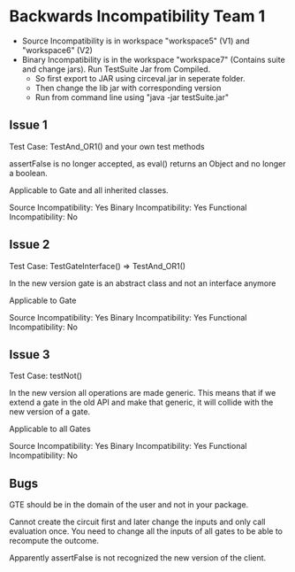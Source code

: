 # Backwards Incompatibility Team 1

- Source Incompatibility is in workspace "workspace5" (V1) and "workspace6" (V2)
- Binary Incompatibility is in the workspace "workspace7" (Contains suite and change jars). Run TestSuite Jar from Compiled. 
    * So first export to JAR using circeval.jar in seperate folder. 
    * Then change the lib jar with corresponding version
    * Run from command line using "java -jar testSuite.jar"

## Issue 1
Test Case: TestAnd_OR1() and your own test methods

assertFalse is no longer accepted, as eval() returns an Object and no longer a boolean.  

Applicable to Gate and all inherited classes. 

Source Incompatibility: Yes
Binary Incompatibility: Yes
Functional Incompatibility: No

## Issue 2
Test Case: TestGateInterface() => TestAnd_OR1()

In the new version gate is an abstract class and not an interface anymore

Applicable to Gate

Source Incompatibility: Yes
Binary Incompatibility: Yes
Functional Incompatibility: No

## Issue 3
Test Case: testNot()

In the new version all operations are made generic. This means that if we extend a gate in the old API and make that generic, it will collide with the new version of a gate. 

Applicable to all Gates

Source Incompatibility: Yes
Binary Incompatibility: Yes
Functional Incompatibility: No

## Bugs
GTE should be in the domain of the user and not in your package.

Cannot create the circuit first and later change the inputs and only call evaluation once. You need to change all the inputs of all gates to be able to recompute the outcome.

Apparently assertFalse is not recognized the new version of the client. 